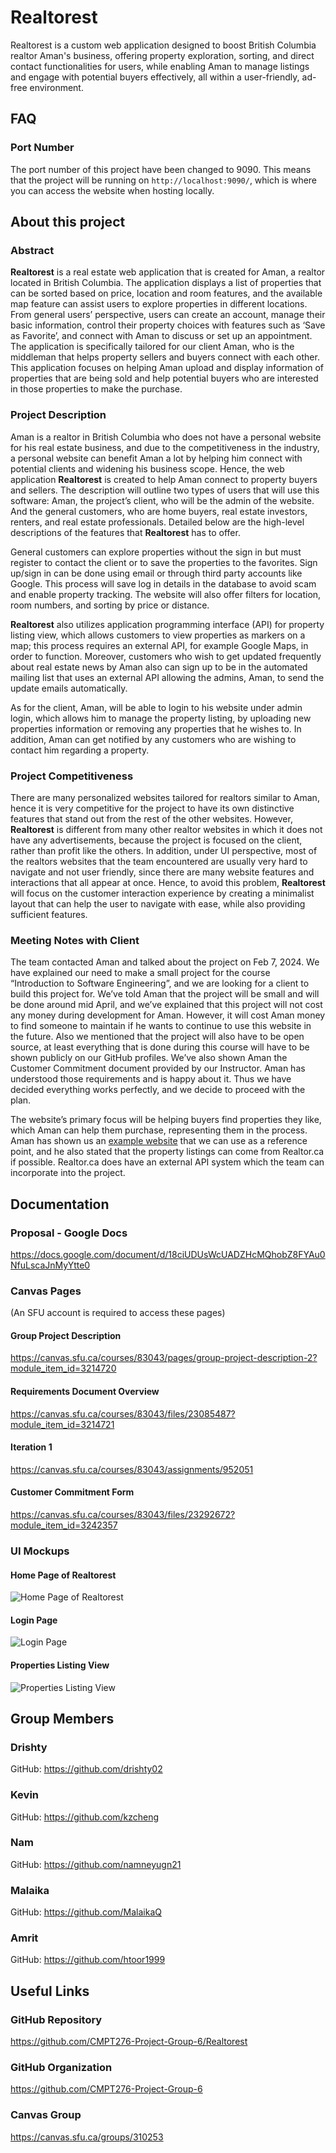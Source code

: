 # **Realtorest**
Realtorest is a custom web application designed to boost British Columbia realtor Aman's business, offering property exploration, sorting, and direct contact functionalities for users, while enabling Aman to manage listings and engage with potential buyers effectively, all within a user-friendly, ad-free environment.


## FAQ
### Port Number
The port number of this project have been changed to 9090. This means that the project will be running on `http://localhost:9090/`, which is where you can access the website when hosting locally.


## About this project
### Abstract
**Realtorest** is a real estate web application that is created for Aman, a realtor located in British Columbia. The application displays a list of properties that can be sorted based on price, location and room features, and the available map feature can assist users to explore properties in different locations. From general users’ perspective, users can create an account, manage their basic information, control their property choices with features such as ‘Save as Favorite’, and connect with Aman to discuss or set up an appointment. The application is specifically tailored for our client Aman, who is the middleman that helps property sellers and buyers connect with each other. This application focuses on helping Aman upload and display information of properties that are being sold and help potential buyers who are interested in those properties to make the purchase.

### Project Description
Aman is a realtor in British Columbia who does not have a personal website for his real estate business, and due to the competitiveness in the industry, a personal website can benefit Aman a lot by helping him connect with potential clients and widening his business scope. Hence, the web application **Realtorest** is created to help Aman connect to property buyers and sellers. The description will outline two types of users that will use this software: Aman, the project’s client, who will be the admin of the website. And the general customers, who are home buyers, real estate investors, renters, and real estate professionals. Detailed below are the high-level descriptions of the features that **Realtorest** has to offer.   

General customers can explore properties without the sign in but must register to contact the client or to save the properties to the favorites. Sign up/sign in  can be done using email or through third party accounts like Google. This process will save log in details in the database to avoid scam and enable property tracking. The website will also offer filters for location, room numbers, and sorting by price or distance.

**Realtorest** also utilizes application programming interface (API) for property listing view, which allows customers to view properties as markers on a map; this process requires an external API, for example Google Maps, in order to function. Moreover, customers who wish to get updated frequently about real estate news by Aman also can sign up to be in the automated mailing list that uses an external API allowing the admins, Aman, to send the update emails automatically. 

As for the client, Aman, will be able to login to his website under admin login, which allows him to manage the property listing, by uploading new properties information or removing any properties that he wishes to. In addition, Aman can get notified by any customers who are wishing to contact him regarding a property.

### Project Competitiveness
There are many personalized websites tailored for realtors similar to Aman, hence it is very competitive for the project to have its own distinctive features that stand out from the rest of the other websites. However, **Realtorest** is different from many other realtor websites in which it does not have any advertisements, because the project is focused on the client, rather than profit like the others. In addition, under UI perspective, most of the realtors websites that the team encountered are usually very hard to navigate and not user friendly, since there are many website features and interactions that all appear at once. Hence, to avoid this problem, **Realtorest** will focus on the customer interaction experience by creating a minimalist layout that can help the user to navigate with ease, while also providing sufficient features. 

### Meeting Notes with Client
The team contacted Aman and talked about the project on Feb 7, 2024. We have explained our need to make a small project for the course “Introduction to Software Engineering”, and we are looking for a client to build this project for. We’ve told Aman that the project will be small and will be done around mid April, and we’ve explained that this project will not cost any money during development for Aman. However, it will cost Aman money to find someone to maintain  if he wants to continue to use this website in the future. Also we mentioned that the project will also have to be open source, at least everything that is done during this course will have to be shown publicly on our GitHub profiles. We’ve also shown Aman the Customer Commitment document provided by our Instructor. Aman has understood those requirements and is happy about it. Thus we have decided everything works perfectly, and we decide to proceed with the plan.

The website’s primary focus will be helping buyers find properties they like, which Aman can help them purchase, representing them in the process. Aman has shown us an [example website](https://www.manbirsamra.com/) that we can use as a reference point, and he also stated that the property listings can come from Realtor.ca if possible. Realtor.ca does have an external API system which the team can incorporate into the project.


## Documentation
### Proposal - Google Docs
https://docs.google.com/document/d/18ciUDUsWcUADZHcMQhobZ8FYAu0NfuLscaJnMyYtte0

### Canvas Pages
(An SFU account is required to access these pages)

#### Group Project Description
https://canvas.sfu.ca/courses/83043/pages/group-project-description-2?module_item_id=3214720

#### Requirements Document Overview
https://canvas.sfu.ca/courses/83043/files/23085487?module_item_id=3214721

#### Iteration 1
https://canvas.sfu.ca/courses/83043/assignments/952051

#### Customer Commitment Form
https://canvas.sfu.ca/courses/83043/files/23292672?module_item_id=3242357


### UI Mockups
#### Home Page of **Realtorest**
![Home Page of Realtorest](<Documentation/UI Mockup 1.png>)
#### Login Page
![Login Page](<Documentation/UI Mockup 2.png>)
#### Properties Listing View
![Properties Listing View](<Documentation/UI Mockup 3.png>)


## Group Members
### Drishty
GitHub: https://github.com/drishty02
	
### Kevin
GitHub: https://github.com/kzcheng
 
### Nam
GitHub: https://github.com/namneyugn21

### Malaika
GitHub: https://github.com/MalaikaQ
 
### Amrit
GitHub: https://github.com/htoor1999
 

## Useful Links
### GitHub Repository
https://github.com/CMPT276-Project-Group-6/Realtorest

### GitHub Organization
https://github.com/CMPT276-Project-Group-6

### Canvas Group
https://canvas.sfu.ca/groups/310253